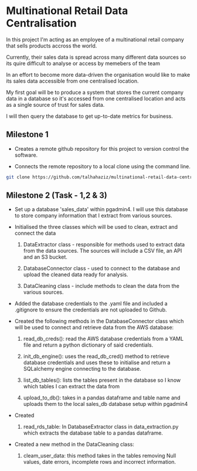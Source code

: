 # Multinational Retail Data Centralisation

In this project I'm acting as an employee of a multinational retail company that sells products accross the world.

Currently, their sales data is spread across many different data sources so its quire difficult to analyse or access by memebers of the team 

In an effort to become more data-driven the organisation would like to make its sales data accessible from one centralised location.

My first goal will be to produce a system that stores the current company data in a database so it's accessed from one centralised location and acts as a single source of trust for sales data. 

I will then query the database to get up-to-date metrics for business. 

## Milestone 1 

- Creates a remote github repository for this project to version control the software.

- Connects the remote repository to a local clone using the command line.

```bash
git clone https://github.com/talhahaziz/multinational-retail-data-centralisation
```

## Milestone 2 (Task - 1,2 & 3)

- Set up a database 'sales_data' within pgadmin4. I will use this database to store company information that I extract from various sources. 

- Initialised the three classes which will be used to clean, extract and connect the data

    1. DataExtractor class - responsible for methods used to extract data from the data sources. The sources will include a  CSV file, an API and an S3 bucket.

    1. DatabaseConnector class - used to connect to the database and upload the cleaned data ready for analysis.

    1. DataCleaning class - include methods to clean the data from the various sources. 

- Added the database credentials to the .yaml file and included a .gitignore to ensure the credentials are not uploaded to Github.

- Created the following methods in the DatabaseConnector class which will be used to connect and retrieve data from the AWS database:

    1. read_db_creds(): read the AWS database credentials from a YAML file and return a python dictionary of said credentials. 

    1. init_db_engine(): uses the read_db_cred() method to retrieve database credentials and uses these to initialise and return a SQLalchemy engine connecting to the database.

    1. list_db_tables(): lists the tables present in the database so I know which tables I can extract the data from

    1. upload_to_db(): takes in a pandas dataframe and table name and uploads them to the local sales_db database setup within pgadmin4

- Created 
    1. read_rds_table: In DatabaseExtractor class in data_extraction.py which extracts the database table to a pandas dataframe. 

- Created a new method in the DataCleaning class:

    1. cleam_user_data: this method takes in the tables removing Null values, date errors, incomplete rows and incorrect information.